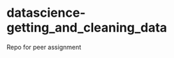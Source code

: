 datascience-getting_and_cleaning_data
=====================================

Repo for peer assignment
